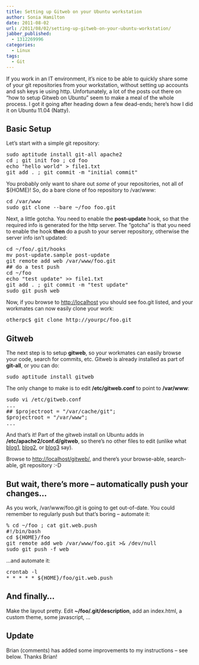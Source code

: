 ```yaml
---
title: Setting up Gitweb on your Ubuntu workstation
author: Sonia Hamilton
date: 2011-08-02
url: /2011/08/02/setting-up-gitweb-on-your-ubuntu-workstation/
jabber_published:
  - 1312269996
categories:
  - Linux
tags:
  - Git
---
```

If you work in an IT environment, it&#8217;s nice to be able to quickly share some of your git repositories from your workstation, without setting up accounts and ssh keys ie using http. Unfortunately, a lot of the posts out there on &#8220;how to setup Gitweb on Ubuntu&#8221; seem to make a meal of the whole process. I got it going after heading down a few dead-ends; here&#8217;s how I did it on Ubuntu 11.04 (Natty).

## Basic Setup

Let&#8217;s start with a simple git repository:

<pre class="brush: bash; title: ; notranslate" title="">sudo aptitude install git-all apache2
cd ; git init foo ; cd foo
echo "hello world" &gt; file1.txt
git add . ; git commit -m "initial commit"
</pre>

You probably only want to share out *some* of your repositories, not all of ${HOME}! So, do a bare clone of foo repository to /var/www:

<pre class="brush: bash; title: ; notranslate" title="">cd /var/www
sudo git clone --bare ~/foo foo.git
</pre>

Next, a little gotcha. You need to enable the **post-update** hook, so that the required info is generated for the http server. The &#8220;gotcha&#8221; is that you need to enable the hook **then** do a push to your server repository, otherwise the server info isn&#8217;t updated:

<pre class="brush: bash; title: ; notranslate" title="">cd ~/foo/.git/hooks
mv post-update.sample post-update
git remote add web /var/www/foo.git
## do a test push
cd ~/foo
echo "test update" &gt;&gt; file1.txt
git add . ; git commit -m "test update"
sudo git push web
</pre>

Now, if you browse to <http://localhost> you should see foo.git listed, and your workmates can now easily clone your work:

<pre class="brush: bash; title: ; notranslate" title="">otherpc$ git clone http://yourpc/foo.git
</pre>

## Gitweb

The next step is to setup **gitweb**, so your workmates can easily browse your code, search for commits, etc. Gitweb is already installed as part of **git-all**, or you can do:

<pre class="brush: bash; title: ; notranslate" title="">sudo aptitude install gitweb
</pre>

The only change to make is to edit **/etc/gitweb.conf** to point to **/var/www**:

<pre class="brush: bash; title: ; notranslate" title="">sudo vi /etc/gitweb.conf
...
## $projectroot = "/var/cache/git";
$projectroot = "/var/www";
...
</pre>

And that&#8217;s it! Part of the gitweb install on Ubuntu adds in **/etc/apache2/conf.d/gitweb**, so there&#8217;s no other files to edit (unlike what [blog1][1], [blog2][2], or [blog3][3] say).

Browse to <http://localhost/gitweb/>, and there&#8217;s your browse-able, search-able, git repository :-D

## But wait, there&#8217;s more &#8211; automatically push your changes&#8230;

As you work, /var/www/foo.git is going to get out-of-date. You could remember to regularly push but that&#8217;s boring &#8211; automate it:

<pre class="brush: bash; title: ; notranslate" title="">% cd ~/foo ; cat git.web.push
#!/bin/bash
cd ${HOME}/foo
git remote add web /var/www/foo.git &gt;& /dev/null
sudo git push -f web
</pre>

&#8230;and automate it:

<pre class="brush: bash; title: ; notranslate" title="">crontab -l
* * * * * ${HOME}/foo/git.web.push
</pre>

## And finally&#8230;

Make the layout pretty. Edit **~/foo/.git/description**, add an index.html, a custom theme, some javascript, &#8230;

## Update

Brian (comments) has added some improvements to my instructions &#8211; see below. Thanks Brian!

 [1]: http://blog.jeffreyforman.net/2009/07/21/configuring-gitweb-on-ubuntu/
 [2]: http://blog.phlegx.com/2010/03/07/install-and-setup-gitweb-in-ubuntu-9-10-on-apache/
 [3]: http://gideontsang.wordpress.com/2009/10/13/gitweb-on-ubuntujaunty/
